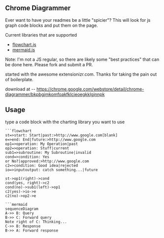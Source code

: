 Chrome Diagrammer
---

Ever want to have your readmes be a little "spicier"? This will look for js graph code blocks and put them on the page.

Current libraries that are supported
+ [flowchart.js](https://adrai.github.io/flowchart.js/)
+ [mermaid.js](https://knsv.github.io/mermaid/)

Note: I'm not a JS regular, so there are likely some "best practices" that can be done here. Please fork and submit a PR.

started with the awesome extensionizr.com. Thanks for taking the pain out of boilerplate.

download at -- https://chrome.google.com/webstore/detail/chrome-diagrammer/bkpbgjmkomfoakfklcjeoegkklgjnnpk

Usage
----

type a code block with the charting library you want to use
```
```flowchart
st=>start: Start|past:>http://www.google.com[blank]
e=>end: End|future:>http://www.google.com
op1=>operation: My Operation|past
op2=>operation: Stuff|current
sub1=>subroutine: My Subroutine|invalid
cond=>condition: Yes
or No?|approved:>http://www.google.com
c2=>condition: Good idea|rejected
io=>inputoutput: catch something...|future

st->op1(right)->cond
cond(yes, right)->c2
cond(no)->sub1(left)->op1
c2(yes)->io->e
c2(no)->op2->e
``````


```
```mermaid
sequenceDiagram
A->> B: Query
B->> C: Forward query
Note right of C: Thinking...
C->> B: Response
B->> A: Forward response
``````
